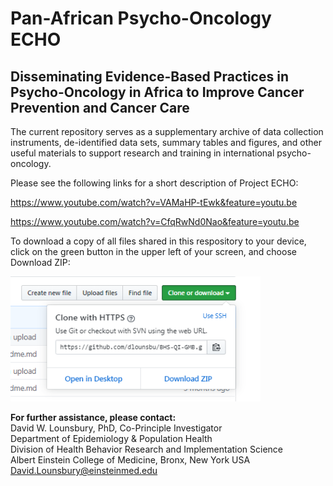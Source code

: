 # Pan-African Psycho-Oncology ECHO

## Disseminating Evidence-Based Practices in Psycho-Oncology in Africa to Improve Cancer Prevention and Cancer Care

The current repository serves as a supplementary archive of data collection instruments, de-identified data sets, summary tables and figures, and other useful materials to support research and training in international psycho-oncology. 

Please see the following links for a short description of Project ECHO:

https://www.youtube.com/watch?v=VAMaHP-tEwk&feature=youtu.be

https://www.youtube.com/watch?v=CfqRwNd0Nao&feature=youtu.be

To download a copy of all files shared in this respository to your device, click on the green button in the upper left of your screen, and choose Download ZIP:<br>

<img src = "https://github.com/dlounsbu/HS_wellness_toolkit/blob/master/dl.PNG"
     height = "200" width = "400">  <br>

<b>For further assistance, please contact:</b><br>
David W. Lounsbury, PhD, Co-Principle Investigator<br>
Department of Epidemiology & Population Health<br>
Division of Health Behavior Research and Implementation Science<br>
Albert Einstein College of Medicine, Bronx, New York USA<br>
David.Lounsbury@einsteinmed.edu <br>
